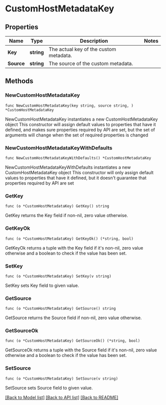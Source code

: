 # CustomHostMetadataKey

## Properties

Name | Type | Description | Notes
------------ | ------------- | ------------- | -------------
**Key** | **string** | The actual key of the custom metadata. | 
**Source** | **string** | The source of the custom metadata. | 

## Methods

### NewCustomHostMetadataKey

`func NewCustomHostMetadataKey(key string, source string, ) *CustomHostMetadataKey`

NewCustomHostMetadataKey instantiates a new CustomHostMetadataKey object
This constructor will assign default values to properties that have it defined,
and makes sure properties required by API are set, but the set of arguments
will change when the set of required properties is changed

### NewCustomHostMetadataKeyWithDefaults

`func NewCustomHostMetadataKeyWithDefaults() *CustomHostMetadataKey`

NewCustomHostMetadataKeyWithDefaults instantiates a new CustomHostMetadataKey object
This constructor will only assign default values to properties that have it defined,
but it doesn't guarantee that properties required by API are set

### GetKey

`func (o *CustomHostMetadataKey) GetKey() string`

GetKey returns the Key field if non-nil, zero value otherwise.

### GetKeyOk

`func (o *CustomHostMetadataKey) GetKeyOk() (*string, bool)`

GetKeyOk returns a tuple with the Key field if it's non-nil, zero value otherwise
and a boolean to check if the value has been set.

### SetKey

`func (o *CustomHostMetadataKey) SetKey(v string)`

SetKey sets Key field to given value.


### GetSource

`func (o *CustomHostMetadataKey) GetSource() string`

GetSource returns the Source field if non-nil, zero value otherwise.

### GetSourceOk

`func (o *CustomHostMetadataKey) GetSourceOk() (*string, bool)`

GetSourceOk returns a tuple with the Source field if it's non-nil, zero value otherwise
and a boolean to check if the value has been set.

### SetSource

`func (o *CustomHostMetadataKey) SetSource(v string)`

SetSource sets Source field to given value.



[[Back to Model list]](../README.md#documentation-for-models) [[Back to API list]](../README.md#documentation-for-api-endpoints) [[Back to README]](../README.md)


